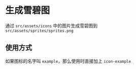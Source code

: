 # 生成雪碧图

通过 `src/assets/icons` 中的图片生成雪碧图到 `src/assets/sprites/sprites.png`

## 使用方式

如果图标的名字叫 `example`，那么使用时直接加上 `icon-example`
